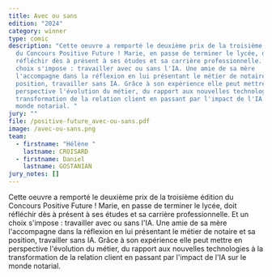 ```yaml
---
title: Avec ou sans
edition: "2024"
category: winner
type: comic
description: "Cette oeuvre a remporté le deuxième prix de la troisième édition
  du Concours Positive Future ! Marie, en passe de terminer le lycée, doit
  réfléchir dès à présent à ses études et sa carrière professionnelle. Et un
  choix s'impose : travailler avec ou sans l'IA. Une amie de sa mère
  l'accompagne dans la réflexion en lui présentant le métier de notaire et sa
  position, travailler sans IA. Grâce à son expérience elle peut mettre en
  perspective l'évolution du métier, du rapport aux nouvelles technologies à la
  transformation de la relation client en passant par l'impact de l'IA sur le
  monde notarial. "
jury: ""
file: /positive-future_avec-ou-sans.pdf
image: /avec-ou-sans.png
team:
  - firstname: "Hélène "
    lastname: CROISARD
  - firstname: Daniel
    lastname: GOSTANIAN
jury_notes: []
---
```

Cette oeuvre a remporté le deuxième prix de la troisième édition du Concours Positive Future !  Marie, en passe de terminer le lycée, doit réfléchir dès à présent à ses études et sa carrière professionnelle. Et un choix s'impose : travailler avec ou sans l'IA. Une amie de sa mère l'accompagne dans la réflexion en lui présentant le métier de notaire et sa position, <!--more-->travailler sans IA. Grâce à son expérience elle peut mettre en perspective l'évolution du métier, du rapport aux nouvelles technologies à la transformation de la relation client en passant par l'impact de l'IA sur le monde notarial.
